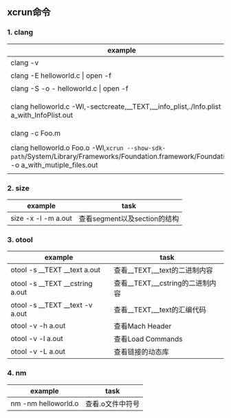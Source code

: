## xcrun命令


### 1. clang

| example | task |
|---------|------|
| clang -v | 查看版本 |
| clang -E helloworld.c \| open -f | 生成预处理文件 |
| clang -S -o - helloworld.c \| open -f | 生成汇编文件 |
| clang helloworld.c -Wl,-sectcreate,__TEXT,__info_plist,./Info.plist -o a_with_InfoPlist.out | 添加__TEXT,__info_plist区 |
| clang -c Foo.m | 生成.o文件 |
| clang helloworld.o Foo.o -Wl,`xcrun --show-sdk-path`/System/Library/Frameworks/Foundation.framework/Foundation -o a_with_mutiple_files.out | 链接.o以及Foundation，生成可执行文件 |

### 2. size

| example | task |
|---------|------|
| size -x -l -m a.out | 查看segment以及section的结构 |

### 3. otool

| example | task |
|---------|------|
| otool -s __TEXT __text a.out  | 查看__TEXT,__text的二进制内容 |
| otool -s __TEXT __cstring a.out  | 查看__TEXT,__cstring的二进制内容 |
| otool -s __TEXT __text -v a.out | 查看__TEXT,__text的汇编代码 |
| otool -v -h a.out | 查看Mach Header |
| otool -v -l a.out | 查看Load Commands |
| otool -v -L a.out | 查看链接的动态库 |

### 4. nm

| example | task |
|---------|------|
| nm -nm helloworld.o | 查看.o文件中符号 |

